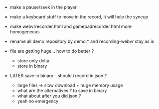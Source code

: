 - make a pause/seek in the player
- make a keyboard stuff to move in the record, it will help the syncup
- make webvrrecorder.html and gamepadrecorder.html more homogeneous

- rename all demo repository by demo.* and recording-webvr stay as is

- file are getting huge... how to do better ?
  - store only delta
  - store in binary
- LATER save in binary - should i record in json ?
  - large files => slow download + huge memory usage
  - what are the alternatives ? to save in binary
  - what about after you did json ?
  - yeah no emergency
